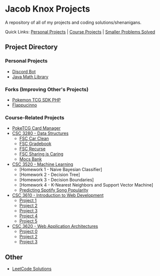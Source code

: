 # Jacob Knox Projects
A repository of all of my projects and coding solutions/shenanigans.

Quick Links: [Personal Projects](https://github.com/JacobKnox/Jacob-Knox-Projects#personal-projects) | [Course Projects](https://github.com/JacobKnox/Jacob-Knox-Projects#course-related-projects) | [Smaller Problems Solved](https://github.com/JacobKnox/Jacob-Knox-Projects#other)
## Project Directory
### Personal Projects
- [Discord Bot](https://github.com/JacobKnox/Personal-Discord-Bot#readme)
- [Java Math Library](https://github.com/JacobKnox/Math-Library-Project#readme)
### Forks (Improving Other's Projects)
- [Pokemon TCG SDK PHP](https://github.com/JacobKnox/pokemon-tcg-sdk-php#readme)
- [Flappucinno](https://github.com/JacobKnox/Flappuccino#readme)
### Course-Related Projects
- [PokeTCG Card Manager](https://github.com/JacobKnox/PokeTCG-Card-Manager#readme)
- [CSC 3280 - Data Structures](https://github.com/JacobKnox/Jacob-Knox-Projects/tree/main/CSC%203280#readme)
  - [FSC Car Clean](https://github.com/JacobKnox/Jacob-Knox-Projects/tree/main/CSC%203280#fsc-car-clean)
  - [FSC Gradebook](https://github.com/JacobKnox/Jacob-Knox-Projects/tree/main/CSC%203280#fsc-gradebook)
  - [FSC Recurse](https://github.com/JacobKnox/Jacob-Knox-Projects/tree/main/CSC%203280#fsc-recurse)
  - [FSC Sharing is Caring](https://github.com/JacobKnox/Jacob-Knox-Projects/tree/main/CSC%203280#fsc-sharing-is-caring)
  - [Mocs Bank](https://github.com/JacobKnox/Jacob-Knox-Projects/tree/main/CSC%203280#mocs-bank)
- [CSC 3520 - Machine Learning](https://github.com/JacobKnox/Jacob-Knox-Projects/tree/main/CSC%203520#readme)
  - [Homework 1 - Naive Bayesian Classifier]
  - [Homework 2 - Decision Tree]
  - [Homework 3 - Decision Boundaries]
  - [Homework 4 - K-Nearest Neighbors and Support Vector Machine]
  - [Predicting Spotify Song Popularity](https://github.com/JacobKnox/Predicting-Spotify-Song-Popularity#readme)
- [CSC 3610 - Introduction to Web Development](https://github.com/JacobKnox/Jacob-Knox-Projects/tree/main/CSC%203610#readme)
  - [Project 1](https://github.com/JacobKnox/Jacob-Knox-Projects/tree/main/CSC%203610/Project%201)
  - [Project 2](https://github.com/JacobKnox/Jacob-Knox-Projects/tree/main/CSC%203610/Project%202)
  - [Project 3](https://github.com/JacobKnox/Jacob-Knox-Projects/tree/main/CSC%203610/Project%203)
  - [Project 4](https://github.com/JacobKnox/Jacob-Knox-Projects/tree/main/CSC%203610/Project%204)
  - [Project 5](https://github.com/JacobKnox/Jacob-Knox-Projects/tree/main/CSC%203610/Project%205)
- [CSC 3620 - Web Application Architectures](https://github.com/JacobKnox/Jacob-Knox-Projects/tree/main/CSC%203620#readme)
  - [Project 0](https://github.com/JacobKnox/Jacob-Knox-Projects/tree/main/CSC%203620/Project%200)
  - [Project 2](https://github.com/JacobKnox/Jacob-Knox-Projects/tree/main/CSC%203620/project2)
  - [Project 3](https://github.com/JacobKnox/Jacob-Knox-Projects/tree/main/CSC%203620/project3)
## Other
- [LeetCode Solutions](https://github.com/JacobKnox/Jacob-Knox-Projects/tree/main/LeetCode%20Solutions#readme)
